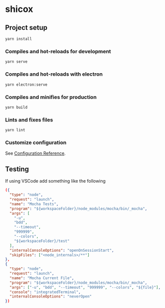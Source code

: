 # shicox

## Project setup

```
yarn install
```

### Compiles and hot-reloads for development

```
yarn serve
```

### Compiles and hot-reloads with electron

```
yarn electron:serve
```

### Compiles and minifies for production

```
yarn build
```

### Lints and fixes files

```
yarn lint
```

### Customize configuration

See [Configuration Reference](https://cli.vuejs.org/config/).

## Testing

If using VSCode add something like the following

```json
({
  "type": "node",
  "request": "launch",
  "name": "Mocha Tests",
  "program": "${workspaceFolder}/node_modules/mocha/bin/_mocha",
  "args": [
    "-u",
    "bdd",
    "--timeout",
    "999999",
    "--colors",
    "${workspaceFolder}/test"
  ],
  "internalConsoleOptions": "openOnSessionStart",
  "skipFiles": ["<node_internals>/**"]
},
{
  "type": "node",
  "request": "launch",
  "name": "Mocha Current File",
  "program": "${workspaceFolder}/node_modules/mocha/bin/_mocha",
  "args": ["-u", "bdd", "--timeout", "999999", "--colors", "${file}"],
  "console": "integratedTerminal",
  "internalConsoleOptions": "neverOpen"
})
```
